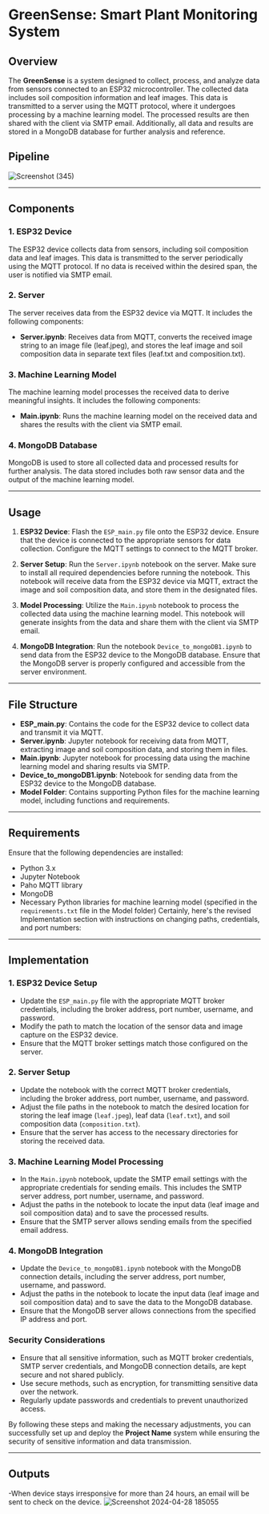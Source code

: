 # GreenSense: Smart Plant Monitoring System

## Overview
The **GreenSense** is a system designed to collect, process, and analyze data from sensors connected to an ESP32 microcontroller. The collected data includes soil composition information and leaf images. This data is transmitted to a server using the MQTT protocol, where it undergoes processing by a machine learning model. The processed results are then shared with the client via SMTP email. Additionally, all data and results are stored in a MongoDB database for further analysis and reference.

## Pipeline
![Screenshot (345)](https://github.com/A-Shubhi/DA353_IoT_Team5/assets/95265187/e2c8e09b-d97d-48b9-ad89-be69029c477f)

----

## Components
### 1. ESP32 Device
The ESP32 device collects data from sensors, including soil composition data and leaf images. This data is transmitted to the server periodically using the MQTT protocol. If no data is received within the desired span, the user is notified via SMTP email.

### 2. Server
The server receives data from the ESP32 device via MQTT. It includes the following components:
- **Server.ipynb**: Receives data from MQTT, converts the received image string to an image file (leaf.jpeg), and stores the leaf image and soil composition data in separate text files (leaf.txt and composition.txt).

### 3. Machine Learning Model
The machine learning model processes the received data to derive meaningful insights. It includes the following components:
- **Main.ipynb**: Runs the machine learning model on the received data and shares the results with the client via SMTP email.

### 4. MongoDB Database
MongoDB is used to store all collected data and processed results for further analysis. The data stored includes both raw sensor data and the output of the machine learning model.

----

## Usage
1. **ESP32 Device**: Flash the `ESP_main.py` file onto the ESP32 device. Ensure that the device is connected to the appropriate sensors for data collection. Configure the MQTT settings to connect to the MQTT broker.

2. **Server Setup**: Run the `Server.ipynb` notebook on the server. Make sure to install all required dependencies before running the notebook. This notebook will receive data from the ESP32 device via MQTT, extract the image and soil composition data, and store them in the designated files.

3. **Model Processing**: Utilize the `Main.ipynb` notebook to process the collected data using the machine learning model. This notebook will generate insights from the data and share them with the client via SMTP email.

4. **MongoDB Integration**: Run the notebook `Device_to_mongoDB1.ipynb` to send data from the ESP32 device to the MongoDB database. Ensure that the MongoDB server is properly configured and accessible from the server environment.

----

## File Structure
- **ESP_main.py**: Contains the code for the ESP32 device to collect data and transmit it via MQTT.
- **Server.ipynb**: Jupyter notebook for receiving data from MQTT, extracting image and soil composition data, and storing them in files.
- **Main.ipynb**: Jupyter notebook for processing data using the machine learning model and sharing results via SMTP.
- **Device_to_mongoDB1.ipynb**: Notebook for sending data from the ESP32 device to the MongoDB database.
- **Model Folder**: Contains supporting Python files for the machine learning model, including functions and requirements.

----

## Requirements
Ensure that the following dependencies are installed:
- Python 3.x
- Jupyter Notebook
- Paho MQTT library
- MongoDB
- Necessary Python libraries for machine learning model (specified in the `requirements.txt` file in the Model folder)
Certainly, here's the revised Implementation section with instructions on changing paths, credentials, and port numbers:

----

## Implementation

### 1. ESP32 Device Setup
- Update the `ESP_main.py` file with the appropriate MQTT broker credentials, including the broker address, port number, username, and password.
- Modify the path to match the location of the sensor data and image capture on the ESP32 device.
- Ensure that the MQTT broker settings match those configured on the server.

### 2. Server Setup
- Update the notebook with the correct MQTT broker credentials, including the broker address, port number, username, and password.
- Adjust the file paths in the notebook to match the desired location for storing the leaf image (`leaf.jpeg`), leaf data (`leaf.txt`), and soil composition data (`composition.txt`).
- Ensure that the server has access to the necessary directories for storing the received data.

### 3. Machine Learning Model Processing
- In the `Main.ipynb` notebook, update the SMTP email settings with the appropriate credentials for sending emails. This includes the SMTP server address, port number, username, and password.
- Adjust the paths in the notebook to locate the input data (leaf image and soil composition data) and to save the processed results.
- Ensure that the SMTP server allows sending emails from the specified email address.

### 4. MongoDB Integration
- Update the `Device_to_mongoDB1.ipynb` notebook with the MongoDB connection details, including the server address, port number, username, and password.
- Adjust the paths in the notebook to locate the input data (leaf image and soil composition data) and to save the data to the MongoDB database.
- Ensure that the MongoDB server allows connections from the specified IP address and port.

### Security Considerations
- Ensure that all sensitive information, such as MQTT broker credentials, SMTP server credentials, and MongoDB connection details, are kept secure and not shared publicly.
- Use secure methods, such as encryption, for transmitting sensitive data over the network.
- Regularly update passwords and credentials to prevent unauthorized access.

By following these steps and making the necessary adjustments, you can successfully set up and deploy the **Project Name** system while ensuring the security of sensitive information and data transmission.

----

## Outputs


-When device stays irresponsive for more than 24 hours, an email will be sent to check on the device.
![Screenshot 2024-04-28 185055](https://github.com/A-Shubhi/DA353_IoT_Team5/assets/95135448/ad8c2d5f-af5b-4086-840b-570098fa0a10)


